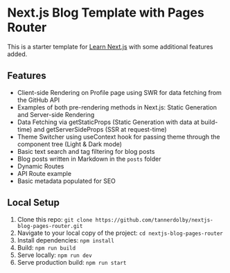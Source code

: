 # Next.js Blog Template with Pages Router
This is a starter template for [Learn Next.js](https://nextjs.org/learn-pages-router/basics/create-nextjs-app) with some additional features added.

## Features
- Client-side Rendering on Profile page using SWR for data fetching from the GitHub API
- Examples of both pre-rendering methods in Next.js: Static Generation and Server-side Rendering
- Data Fetching via getStaticProps (Static Generation with data at build-time) and getServerSideProps (SSR at request-time)
- Theme Switcher using useContext hook for passing theme through the component tree (Light & Dark mode)
- Basic text search and tag filtering for blog posts
- Blog posts written in Markdown in the `posts` folder
- Dynamic Routes
- API Route example
- Basic metadata populated for SEO

## Local Setup
1. Clone this repo: `git clone https://github.com/tannerdolby/nextjs-blog-pages-router.git`
2. Navigate to your local copy of the project: `cd nextjs-blog-pages-router`
3. Install dependencies: `npm install`
4. Build: `npm run build`
5. Serve locally: `npm run dev`
6. Serve production build: `npm run start`
